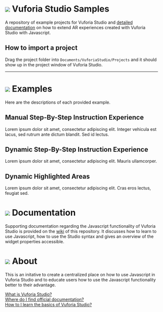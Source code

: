 # ![](https://placehold.it/24/5BB73B/ffffff?text=+) Vuforia Studio Samples

A repository of example projects for Vuforia Studio and [detailed documentation](https://github.com/patrickscheper/vuforiastudio/wiki) on how to extend AR experiences created with Vuforia Studio with Javascript.

## How to import a project

Drag the project folder into `Documents/VuforiaStudio/Projects` and it should show up in the project window of Vuforia Studio.

---
# ![](https://placehold.it/24/F1B434/ffffff?text=+) Examples

Here are the descriptions of each provided example.

##  Manual Step-By-Step Instruction Experience
Lorem ipsum dolor sit amet, consectetur adipiscing elit. Integer vehicula est lacus, sed rutrum ante dictum blandit. Sed id lectus. 

## Dynamic Step-By-Step Instruction Experience
Lorem ipsum dolor sit amet, consectetur adipiscing elit. Mauris ullamcorper. 

## Dynamic Highlighted Areas
Lorem ipsum dolor sit amet, consectetur adipiscing elit. Cras eros lectus, feugiat sed. 

# ![](https://placehold.it/24/236192/ffffff?text=+) Documentation

Supporting documentation regarding the Javascript functionality of Vuforia Studio is provided on the [wiki](https://github.com/patrickscheper/vuforiastudio/wiki) of this repository. It discusses how to learn to use Javascript, how to use the Studio syntax and gives an overview of the widget properties accessible.

# ![](https://placehold.it/24/F38800/ffffff?text=+) About

This is an initative to create a centralized place on how to use Javascript in Vuforia Studio and to educate users how to use the Javascript functionality better to their advantage.

[What is Vuforia Studio?](https://www.ptc.com/en/products/augmented-reality/vuforia-studio) <br/>
[Where do I find official documentation?](https://support.ptc.com/help/vuforia/studio/en/#page/Studio_Help_Center%2FWelcome.html%23) <br/>
[How to I learn the basics of Vuforia Studio?](https://support.ptc.com/help/vuforia/studio/en/#page/Studio_Help_Center%2FTutorialWelcome.html%23)


